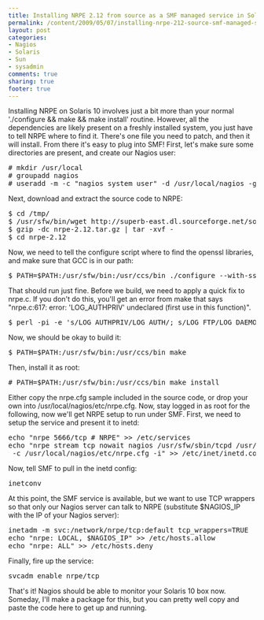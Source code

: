```yaml
---
title: Installing NRPE 2.12 from source as a SMF managed service in Solaris 10
permalink: /content/2009/05/07/installing-nrpe-212-source-smf-managed-service-solaris-10
layout: post
categories:
- Nagios
- Solaris
- Sun
- sysadmin
comments: true
sharing: true
footer: true
---
```

<p>Installing NRPE on Solaris 10 involves just a bit more than your normal './configure &amp;&amp; make &amp;&amp; make install' routine. However, all the dependencies are likely present on a freshly installed system, you just have to tell NRPE where to find it. There's one file you need to patch, and then it will install. From there it's easy to plug into SMF! <!--break--> First, let's make sure some directories are present, and create our Nagios user:</p>
<pre># mkdir /usr/local
# groupadd nagios
# useradd -m -c "nagios system user" -d /usr/local/nagios -g nagios -m nagios
</pre>
<p>Next, download and extract the source code to NRPE:</p>
<pre>$ cd /tmp/
$ /usr/sfw/bin/wget http://superb-east.dl.sourceforge.net/sourceforge/nagios/nrpe-2.12.tar.gz
$ gzip -dc nrpe-2.12.tar.gz | tar -xvf -
$ cd nrpe-2.12
</pre>
<p>Now, we need to tell the configure script where to find the openssl libraries, and make sure that GCC is in our path:</p>
<pre>$ PATH=$PATH:/usr/sfw/bin:/usr/ccs/bin ./configure --with-ssl=/usr/sfw/ --with-ssl-lib=/usr/sfw/lib/
</pre>
<p>That should run just fine. Before we build, we need to apply a quick fix to nrpe.c. If you don't do this, you'll get an error from make that says "nrpe.c:617: error: 'LOG_AUTHPRIV' undeclared (first use in this function)".</p>
<pre>$ perl -pi -e 's/LOG_AUTHPRIV/LOG_AUTH/; s/LOG_FTP/LOG_DAEMON/' src/nrpe.c
</pre>
<p>Now, we should be okay to build it:</p>
<pre>$ PATH=$PATH:/usr/sfw/bin:/usr/ccs/bin make 
</pre>
<p>Then, install it as root:</p>
<pre># PATH=$PATH:/usr/sfw/bin:/usr/ccs/bin make install
</pre>
<p>Either copy the nrpe.cfg sample included in the source code, or drop your own into /usr/local/nagios/etc/nrpe.cfg. Now, stay logged in as root for the following, now we'll get NRPE setup to run under SMF. First, we need to setup the service and present it to inetd:</p>
<pre>echo "nrpe 5666/tcp # NRPE" &gt;&gt; /etc/services
echo "nrpe stream tcp nowait nagios /usr/sfw/sbin/tcpd /usr/local/nagios/bin/nrpe \
 -c /usr/local/nagios/etc/nrpe.cfg -i" &gt;&gt; /etc/inet/inetd.conf
</pre>
<p>Now, tell SMF to pull in the inetd config:</p>
<pre>inetconv
</pre>
<p>At this point, the SMF service is available, but we want to use TCP wrappers so that only our Nagios server can talk to NRPE (substitute $NAGIOS_IP with the IP of your Nagios server):</p>
<pre>inetadm -m svc:/network/nrpe/tcp:default tcp_wrappers=TRUE
echo "nrpe: LOCAL, $NAGIOS_IP" &gt;&gt; /etc/hosts.allow
echo "nrpe: ALL" &gt;&gt; /etc/hosts.deny
</pre>
<p>Finally, fire up the service:</p>
<pre>svcadm enable nrpe/tcp
</pre>
<p>That's it! Nagios should be able to monitor your Solaris 10 box now. Someday, I'll make a package for this, but you can pretty well copy and paste the code here to get up and running.</p>

